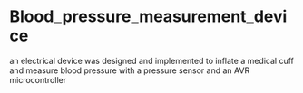 # Blood_pressure_measurement_device
 an electrical device was designed and implemented to inflate a medical cuff and measure blood pressure with a pressure sensor and an AVR microcontroller
